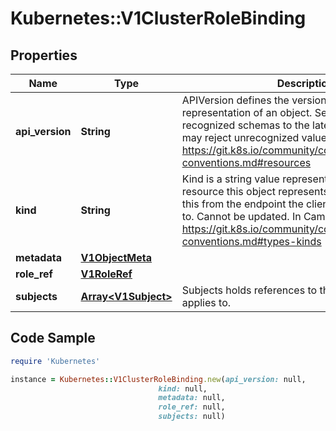 # Kubernetes::V1ClusterRoleBinding

## Properties

Name | Type | Description | Notes
------------ | ------------- | ------------- | -------------
**api_version** | **String** | APIVersion defines the versioned schema of this representation of an object. Servers should convert recognized schemas to the latest internal value, and may reject unrecognized values. More info: https://git.k8s.io/community/contributors/devel/api-conventions.md#resources | [optional] 
**kind** | **String** | Kind is a string value representing the REST resource this object represents. Servers may infer this from the endpoint the client submits requests to. Cannot be updated. In CamelCase. More info: https://git.k8s.io/community/contributors/devel/api-conventions.md#types-kinds | [optional] 
**metadata** | [**V1ObjectMeta**](V1ObjectMeta.md) |  | [optional] 
**role_ref** | [**V1RoleRef**](V1RoleRef.md) |  | 
**subjects** | [**Array&lt;V1Subject&gt;**](V1Subject.md) | Subjects holds references to the objects the role applies to. | [optional] 

## Code Sample

```ruby
require 'Kubernetes'

instance = Kubernetes::V1ClusterRoleBinding.new(api_version: null,
                                 kind: null,
                                 metadata: null,
                                 role_ref: null,
                                 subjects: null)
```


